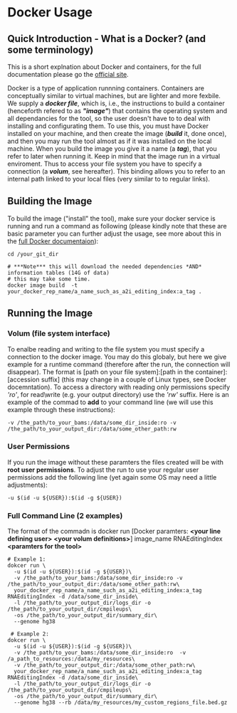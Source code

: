# Docker Usage

## Quick Introduction - What is a Docker? (and some terminology)
This is a short explnation about Docker and containers, for the full documentation please go the [official site](https://docs.docker.com/).

Docker is a type of application runnning containers. Containers are conceptually similar to virtual machines, 
but are lighter and more fexbile.
We supply a __*docker file*__, which is, i.e., the instructions to build a container (henceforth refered to as __*"image"*__) that contains
the operating system and all dependancies for the tool, so the user doesn't have to to deal with installing and configurating them.
To use this, you must have Docker installed on your machine, and then create the image (__*build*__ it, done once), and then you may run the 
tool almost as if it was installed on the local machine. When you build the image you give it a name (a __*tag*__), that you refer to 
later when running it. 
Keep in mind that the image run in a virtual enviroment. Thus to access your file system you have to specify a 
connection (a __*volum*__, see hereafter). This binding allows you to refer to an internal path linked to your local files (very similar
to to regular links).

## Building the Image
To build the image ("install" the tool), make sure your docker service is running and run a command as following (please kindly note
that these are basic parameter you can further adjust the usage, see more about this in the [full Docker documentaion](https://docs.docker.com/)):
```
cd /your_git_dir

# ***Note*** this will download the needed dependencies *AND* information tables (14G of data)
# this may take some time.
docker image build  -t your_docker_rep_name/a_name_such_as_a2i_editing_index:a_tag .
```

## Running the Image

### Volum (file system interface)
To enalbe reading and writing to the file system you must specify a connection to the docker image.
You may do this globaly, but here we give example for a runtime command (therefore after the run, the connection will disappear).
The format is [path on your file system]:[path in the container]:[accession suffix] (this may change in a couple of Linux types, see Docker
docemntation).
To access a directory with reading only permissions specify *'ro'*, for read\write (e.g. your output directory) use the *'rw'* suffix.
Here is an example of the commad to __add__ to your command line (we will use this example through these instructions):
```
-v /the_path/to_your_bams:/data/some_dir_inside:ro -v /the_path/to_your_output_dir:/data/some_other_path:rw
```

### User Permissions
If you run the image without these paramters the files created will be with **root user permissions**.
To adjust the run to use your regular user permissions add the following line (yet again some OS may need a little adjustments):
```
-u $(id -u ${USER}):$(id -g ${USER})
```

### Full Command Line (2 examples)
The format of the commadn is
docker run [Docker paramters: __\<your line defining user\>__ __\<your volum definitions\>__] image_name RNAEditingIndex __\<paramters for the tool\>__
```
# Example 1:
dokcer run \
  -u $(id -u ${USER}):$(id -g ${USER})\
  -v /the_path/to_your_bams:/data/some_dir_inside:ro -v /the_path/to_your_output_dir:/data/some_other_path:rw\
  your_docker_rep_name/a_name_such_as_a2i_editing_index:a_tag RNAEditingIndex -d /data/some_dir_inside\
  -l /the_path/to_your_output_dir/logs_dir -o /the_path/to_your_output_dir/cmpileups\
  -os /the_path/to_your_output_dir/summary_dir\
  --genome hg38
  
 # Example 2:
dokcer run \
  -u $(id -u ${USER}):$(id -g ${USER})\
  -v /the_path/to_your_bams:/data/some_dir_inside:ro  -v /a_path_to_resources:/data/my_resources\
  -v /the_path/to_your_output_dir:/data/some_other_path:rw\
  your_docker_rep_name/a_name_such_as_a2i_editing_index:a_tag RNAEditingIndex -d /data/some_dir_inside\
  -l /the_path/to_your_output_dir/logs_dir -o /the_path/to_your_output_dir/cmpileups\
  -os /the_path/to_your_output_dir/summary_dir\
  --genome hg38 --rb /data/my_resources/my_custom_regions_file.bed.gz 
```
